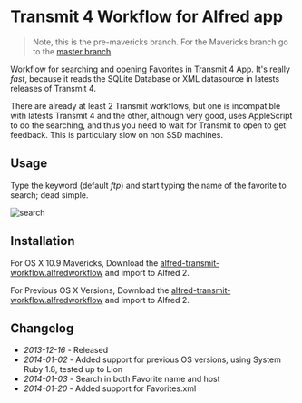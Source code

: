 # Transmit 4 Workflow for Alfred app

> Note, this is the pre-mavericks branch. For the Mavericks branch go to the [master branch](https://github.com/ramiroaraujo/alfred-transmit-workflow)

Workflow for searching and opening Favorites in Transmit 4 App. It's really _fast_, because it reads the SQLite Database or XML datasource in latests releases of Transmit 4.

There are already at least 2 Transmit workflows, but one is incompatible with latests Transmit 4 and the other, although very good, uses AppleScript to do the searching, and thus you need to wait for Transmit to open to get feedback. This is particulary slow on non SSD machines.

## Usage
Type the keyword (default _ftp_) and start typing the name of the favorite to search; dead simple.

![search](https://raw.github.com/ramiroaraujo/alfred-transmit-workflow/master/screenshots/search.png)

## Installation
For OS X 10.9 Mavericks, Download the [alfred-transmit-workflow.alfredworkflow](https://github.com/ramiroaraujo/alfred-transmit-workflow/raw/master/alfred-transmit-workflow.alfredworkflow) and import to Alfred 2.

For Previous OS X Versions, Download the [alfred-transmit-workflow.alfredworkflow](https://github.com/ramiroaraujo/alfred-transmit-workflow/raw/pre-mavericks/alfred-transmit-workflow.alfredworkflow) and import to Alfred 2.

## Changelog
* _2013-12-16_ - Released
* _2014-01-02_ - Added support for previous OS versions, using System Ruby 1.8, tested up to Lion
* _2014-01-03_ - Search in both Favorite name and host
* _2014-01-20_ - Added support for Favorites.xml
